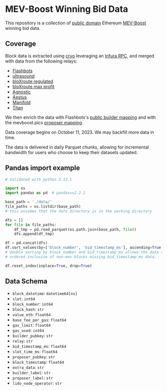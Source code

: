 # MEV-Boost Winning Bid Data

This repository is a collection of [public domain](https://creativecommons.org/public-domain/cc0/) Ethereum [MEV-Boost](https://boost.flashbots.net/) winning bid data.

## Coverage

Block data is extracted using [cryo](https://github.com/paradigmxyz/cryo) leveraging an [Infura RPC](https://www.infura.io/), and merged with data from the following relays: 
- [Flashbots](https://boost-relay.flashbots.net/) 
- [ultrasound](https://relay.ultrasound.money/)
- [bloXroute regulated](https://bloxroute.regulated.blxrbdn.com/)
- [bloXroute max profit](https://bloxroute.max-profit.blxrbdn.com)
- [Agnostic](https://agnostic-relay.net/)
- [Aestus](https://mainnet.aestus.live/)
- [Manifold](https://mainnet-relay.securerpc.com/)
- [Titan](https://titanrelay.xyz/)

We then enrich the data with Flashbots's [public builder mapping](https://datasets.flashbots.net/) and with the mevboost.pics [proposer mapping](https://mevboost.pics/data.html). 

Data coverage begins on October 11, 2023. We may backfill more data in time.

The data is delivered in daily Parquet chunks, allowing for incremental bandwidth for users who choose to keep their datasets updated.

## Pandas import example

```python 
# Validated with python 3.13.1

import os
import pandas as pd  # pandas==2.2.1

base_path = './data/'
file_paths = os.listdir(base_path)
# this assumes that the data directory is in the working directory

dfs = []
for file in file_paths:
    df_tmp = pd.read_parquet(os.path.join(base_path, file))
    dfs.append(df_tmp)

df = pd.concat(dfs)
df.sort_values(by=['block_number', 'bid_timestamp_ms'], ascending=True, inplace=True)
# double sorting by block_number and bid_timestamp_ms allows the data to stay 
# ordered inclusive of non-mev blocks missing bid_timestamp_ms data.

df.reset_index(inplace=True, drop=True)
```

## Data Schema

- `block_datetime`: `datetime64[ns]`
- `slot`: `int64`
- `block_number`: `int64`
- `block_hash`: `str`
- `value_eth`: `float64`
- `base_fee_per_gas`: `float64`
- `gas_limit`: `float64`
- `gas_used`: `int64`
- `builder_pubkey`: `str`
- `relay`: `str`
- `bid_timestamp_ms`: `float64`
- `slot_time_ms`: `float64`
- `proposer_pubkey`: `str`
- `block_timestamp`: `float64`
- `extra_data`: `str`
- `builder_label`: `str`
- `proposer_label`: `str`
- `lido_node_operator`: `str`
